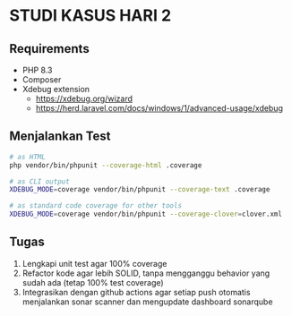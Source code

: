 # STUDI KASUS HARI 2

## Requirements

- PHP 8.3
- Composer
- Xdebug extension
  - https://xdebug.org/wizard
  - https://herd.laravel.com/docs/windows/1/advanced-usage/xdebug

## Menjalankan Test

```bash
# as HTML
php vendor/bin/phpunit --coverage-html .coverage

# as CLI output
XDEBUG_MODE=coverage vendor/bin/phpunit --coverage-text .coverage

# as standard code coverage for other tools
XDEBUG_MODE=coverage vendor/bin/phpunit --coverage-clover=clover.xml
```

## Tugas

1. Lengkapi unit test agar 100% coverage
2. Refactor kode agar lebih SOLID, tanpa mengganggu behavior yang sudah ada (tetap 100% test coverage)
3. Integrasikan dengan github actions agar setiap push otomatis menjalankan sonar scanner dan mengupdate dashboard sonarqube
